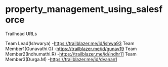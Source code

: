 # property_management_using_salesforce

Trailhead URLs

Team Lead(Ishwarya)        -https://trailblazer.me/id/ishwa93
Team Member1(Gunavathi.G)  -https://trailblazer.me/id/gunav19
Team Member2(Indhumathi.R) -https://trailblazer.me/id/indhr11
Team Member3(Durga.M)      -https://trailblazer.me/id/dvanan1 
